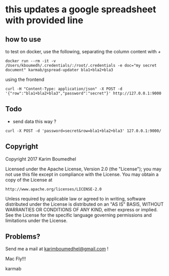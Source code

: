 
# this updates a google spreadsheet with provided line

## how to use

to test on docker, use the following, separating the column content with *+*

```
docker run --rm -it -v /Users/kboumedh/.credentials/:/root/.credentials -e doc="my secret document" karmab/gspread-updater bla1+bla2+bla3
```

using the frontend

```
curl -H "Content-Type: application/json" -X POST -d '{"row":"bla1+bla2+bla3","password":"secret"}' http://127.0.0.1:9000
```

## Todo

- send data this way ?
```
curl -X POST -d 'password=secret&row=bla1+bla2+bla3' 127.0.0.1:9000/
```

## Copyright

Copyright 2017 Karim Boumedhel

Licensed under the Apache License, Version 2.0 (the "License");
you may not use this file except in compliance with the License.
You may obtain a copy of the License at

    http://www.apache.org/licenses/LICENSE-2.0

Unless required by applicable law or agreed to in writing, software
distributed under the License is distributed on an "AS IS" BASIS,
WITHOUT WARRANTIES OR CONDITIONS OF ANY KIND, either express or implied.
See the License for the specific language governing permissions and
limitations under the License.

## Problems?

Send me a mail at [karimboumedhel@gmail.com](mailto:karimboumedhel@gmail.com) !

Mac Fly!!!

karmab
